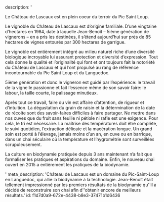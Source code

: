 description: '<p>Le Château de Lascaux est en plein coeur du terroir du Pic Saint Loup.&nbsp;</p><p>Le vignoble du Château de Lascaux est d’origine familiale. D’une vingtaine d’hectares en 1984, date à laquelle Jean-Benoît – 5ième génération de vignerons – en a pris les destinées, il s’étend aujourd’hui sur près de 85 hectares de vignes entourés par 300 hectares de garrigue.&nbsp;</p><p>Le vignoble est entièrement intégré au milieu naturel riche d’une diversité biologique incroyable lui assurant protection et diversité d’expression. Tout cela donne la qualité et l’originalité qui font et ont toujours fait la notoriété du Château de Lascaux et qui l’ont propulsé au rang de référence incontournable du Pic Saint Loup et du Languedoc.</p><p>5ième génération et donc le vigneron est guidé par l’expérience: le travail de la vigne le passionne et fait l’essence même de son savoir faire: le labour, la taille courte, le palissage minutieux.</p><p>Après tout ce travail, faire du vin est affaire d’attention, de rigueur et d’intuition. La dégustation du grain de raisin et la détermination de la date de récolte sont des savoir-faires difficiles à faire partager. Ne mettre dans nos cuves que du fruit sans feuille ni pétiole ni rafle est une exigence. Pour cela, le tri est nécessaire. La maîtrise des températures doit être complète, le suivi quotidien, l’extraction délicate et la macération longue. Un grand soin est porté à l’élevage, jamais moins d’un an, en cuve ou en barrique, dans un chai séculaire où la température et l’hygrométrie sont surveillées scrupuleusement.</p><p>La culture en biodynamie pratiquée depuis 3 ans maintenant n’a fait que formaliser les pratiques et aspirations du domaine. Enfin, le nouveau chai ouvert en 2015 a entièrement les pratiques de la biodynamie.</p>'
meta_description: 'Château de Lascaux est un domaine du Pic-Saint-Loup en Languedoc, qui allie la biodynamie à la technologie. Jean-Benoît était tellement impressionné par les premiers résultats de la biodynamie qu''il a décidé de reconstruire son chai afin d''obtenir encore de meilleurs résultats.'
id: f1d7d0a9-672e-4438-b8e3-37471b1d6436
